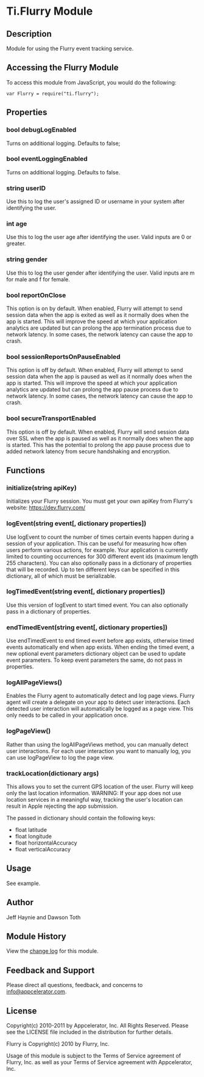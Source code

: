# Ti.Flurry Module

## Description
Module for using the Flurry event tracking service.

## Accessing the Flurry Module
To access this module from JavaScript, you would do the following:

	var Flurry = require("ti.flurry");

## Properties

### bool debugLogEnabled
Turns on additional logging. Defaults to false;

### bool eventLoggingEnabled
Turns on additional logging. Defaults to false.

### string userID
Use this to log the user's assigned ID or username in your system after identifying the user. 

### int age
Use this to log the user age after identifying the user. Valid inputs are 0 or greater. 

### string gender
Use this to log the user gender after identifying the user. Valid inputs are m for male and f for female. 

### bool reportOnClose
This option is on by default. When enabled, Flurry will attempt to send session data when the app is exited as well as
it normally does when the app is started. This will improve the speed at which your application analytics are updated
but can prolong the app termination process due to network latency. In some cases, the network latency can cause the
app to crash.

### bool sessionReportsOnPauseEnabled
This option is off by default. When enabled, Flurry will attempt to send session data when the app is paused as well as
it normally does when the app is started. This will improve the speed at which your application analytics are updated
but can prolong the app pause process due to network latency. In some cases, the network latency can cause the app to
crash.

### bool secureTransportEnabled
This option is off by default. When enabled, Flurry will send session data over SSL when the app is paused as well as it
normally does when the app is started. This has the potential to prolong the app pause process due to added network
latency from secure handshaking and encryption.

## Functions

### initialize(string apiKey)
Initializes your Flurry session. You must get your own apiKey from Flurry's website: https://dev.flurry.com/

### logEvent(string event[, dictionary properties])
Use logEvent to count the number of times certain events happen during a session of your application. This can be useful
for measuring how often users perform various actions, for example. Your application is currently limited to counting
occurrences for 300 different event ids (maximum length 255 characters). You can also optionally pass in a dictionary of
properties that will be recorded. Up to ten different keys can be specified in this dictionary, all of which must be
serializable.

### logTimedEvent(string event[, dictionary properties])
Use this version of logEvent to start timed event. You can also optionally pass in a dictionary of properties.

### endTimedEvent(string event[, dictionary properties])
Use endTimedEvent to end timed event before app exists, otherwise timed events automatically end when app exists. When
ending the timed event, a new optional event parameters dictionary object can be used to update event parameters. To
keep event parameters the same, do not pass in properties.

### logAllPageViews()
Enables the Flurry agent to automatically detect and log page views. Flurry agent will create a delegate on your app
to detect user interactions. Each detected user interaction will automatically be logged as a page view. This only needs
to be called in your application once.

### logPageView()
Rather than using the logAllPageViews method, you can manually detect user interactions. For each user interaction you
want to manually log, you can use logPageView to log the page view.

### trackLocation(dictionary args)
This allows you to set the current GPS location of the user. Flurry will keep only the last location information.
WARNING: If your app does not use location services in a meaningful way, tracking the user's location can result in
Apple rejecting the app submission.

The passed in dictionary should contain the following keys:

* float latitude
* float longitude
* float horizontalAccuracy
* float verticalAccuracy

## Usage
See example.

## Author
Jeff Haynie and Dawson Toth

## Module History

View the [change log](changelog.html) for this module.

## Feedback and Support
Please direct all questions, feedback, and concerns to [info@appcelerator.com](mailto:info@appcelerator.com?subject=iOS%20Flurry%20Module).

## License
Copyright(c) 2010-2011 by Appcelerator, Inc. All Rights Reserved. Please see the LICENSE file included in the distribution for further details.

Flurry is Copyright(c) 2010 by Flurry, Inc.  

Usage of this module is subject to the Terms of Service agreement of Flurry, Inc. 
as well as your Terms of Service agreement with Appcelerator, Inc.